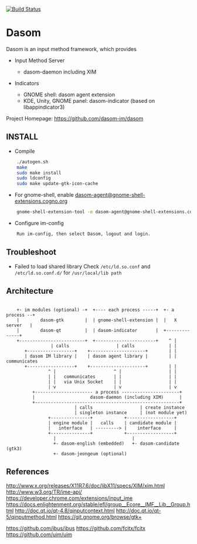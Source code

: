 [![Build Status](https://travis-ci.org/dasom-im/dasom.svg?branch=master)](https://travis-ci.org/dasom-im/dasom)

# Dasom
Dasom is an input method framework, which provides

  * Input Method Server
    * dasom-daemon including XIM

  * Indicators
    * GNOME shell: dasom agent extension
    * KDE, Unity, GNOME panel: dasom-indicator (based on libappindicator3)

Project Homepage: https://github.com/dasom-im/dasom


## INSTALL

  * Compile
```bash
    ./autogen.sh
    make
    sudo make install
    sudo ldconfig
    sudo make update-gtk-icon-cache
```
  * For gnome-shell, enable dasom-agent@gnome-shell-extensions.cogno.org
```bash
    gnome-shell-extension-tool -e dasom-agent@gnome-shell-extensions.cogno.org
```
  * Configure im-config
```bash
    Run im-config, then select Dasom, logout and login.
```

## Troubleshoot

* Failed to load shared library
  Check `/etc/ld.so.conf` and `/etc/ld.so.conf.d/` for `/usr/local/lib path`


## Architecture
```

    +- im modules (optional) -+  +---- each process -----+  +- a process --+
    |        dasom-gtk        |  | gnome-shell-extension |  |   X server   |
    |        dasom-qt         |  | dasom-indicator       |  +--------------+
    +-------------------------+  +-----------------------+    ^ |
                 | calls                  | calls             | |
       +------------------+    +---------------------+        | |
       | dasom IM library |    | dasom agent library |        | | communicates
       +------------------+    +---------------------+        | |
                ^ |                      ^ |                  | |
                | |   communicates       | |                  | |
                | |   via Unix Socket    | |                  | |
                | v                      | v                  | v
          +---------------------- a process ----------------------+
          |                     dasom-daemon (including XIM)      |
          +-------------------------------------------------------+
                          | calls                  | create instance
                          | singleton instance     | (not module yet)
                +---------------+            +------------------+
                | engine module |   calls    | candidate module |
                |   interface   | ---------> |    interface     |
                +---------------+            +------------------+
                  |                             |
                  +- dasom-english (embedded)   +- dasom-candidate (gtk3)
                  +- dasom-jeongeum (optional)

```
## References

  http://www.x.org/releases/X11R7.6/doc/libX11/specs/XIM/xim.html
  http://www.w3.org/TR/ime-api/
  https://developer.chrome.com/extensions/input_ime
  https://docs.enlightenment.org/stable/efl/group__Ecore__IMF__Lib__Group.html
  http://doc.qt.io/qt-4.8/qinputcontext.html
  http://doc.qt.io/qt-5/qinputmethod.html
  https://git.gnome.org/browse/gtk+

  https://github.com/ibus/ibus
  https://github.com/fcitx/fcitx
  https://github.com/uim/uim
